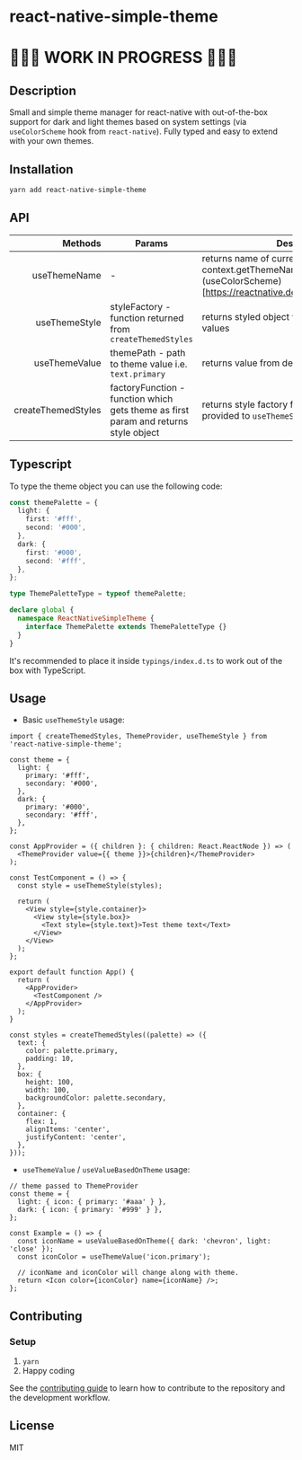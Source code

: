 # react-native-simple-theme

# 🚧🚧🚧 WORK IN PROGRESS 🚧🚧🚧

## Description

Small and simple theme manager for react-native with out-of-the-box support for dark and light themes based on system settings (via `useColorScheme` hook from `react-native`).
Fully typed and easy to extend with your own themes.

## Installation

```sh
yarn add react-native-simple-theme
```

## API

|            Methods | Params                                                                              | Description                                                                                                                                |
| -----------------: | ----------------------------------------------------------------------------------- | ------------------------------------------------------------------------------------------------------------------------------------------ |
|       useThemeName | -                                                                                   | returns name of current theme returned from context.getThemeName or value of (useColorScheme)[https://reactnative.dev/docs/usecolorscheme] |
|      useThemeStyle | styleFactory - function returned from `createThemedStyles`                          | returns styled object with applied theme values                                                                                            |
|      useThemeValue | themePath - path to theme value i.e. `text.primary`                                 | returns value from defined theme by path                                                                                                   |
| createThemedStyles | factoryFunction - function which gets theme as first param and returns style object | returns style factory function which should be provided to `useThemeStyle` hook                                                            |

## Typescript

To type the theme object you can use the following code:

```ts
const themePalette = {
  light: {
    first: '#fff',
    second: '#000',
  },
  dark: {
    first: '#000',
    second: '#fff',
  },
};

type ThemePaletteType = typeof themePalette;

declare global {
  namespace ReactNativeSimpleTheme {
    interface ThemePalette extends ThemePaletteType {}
  }
}
```

It's recommended to place it inside `typings/index.d.ts` to work out of the box with TypeScript.

## Usage

- Basic `useThemeStyle` usage:

```tsx
import { createThemedStyles, ThemeProvider, useThemeStyle } from 'react-native-simple-theme';

const theme = {
  light: {
    primary: '#fff',
    secondary: '#000',
  },
  dark: {
    primary: '#000',
    secondary: '#fff',
  },
};

const AppProvider = ({ children }: { children: React.ReactNode }) => (
  <ThemeProvider value={{ theme }}>{children}</ThemeProvider>
);

const TestComponent = () => {
  const style = useThemeStyle(styles);

  return (
    <View style={style.container}>
      <View style={style.box}>
        <Text style={style.text}>Test theme text</Text>
      </View>
    </View>
  );
};

export default function App() {
  return (
    <AppProvider>
      <TestComponent />
    </AppProvider>
  );
}

const styles = createThemedStyles((palette) => ({
  text: {
    color: palette.primary,
    padding: 10,
  },
  box: {
    height: 100,
    width: 100,
    backgroundColor: palette.secondary,
  },
  container: {
    flex: 1,
    alignItems: 'center',
    justifyContent: 'center',
  },
}));
```

- `useThemeValue` / `useValueBasedOnTheme` usage:

```tsx
// theme passed to ThemeProvider
const theme = {
  light: { icon: { primary: '#aaa' } },
  dark: { icon: { primary: '#999' } },
};

const Example = () => {
  const iconName = useValueBasedOnTheme({ dark: 'chevron', light: 'close' });
  const iconColor = useThemeValue('icon.primary');

  // iconName and iconColor will change along with theme.
  return <Icon color={iconColor} name={iconName} />;
};
```

## Contributing

### Setup

1. `yarn`
2. Happy coding

See the [contributing guide](CONTRIBUTING.md) to learn how to contribute to the repository and the development workflow.

## License

MIT
